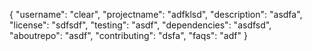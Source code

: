 {
	"username": "clear",
	"projectname": "adfklsd",
	"description": "asdfa",
	"license": "sdfsdf",
	"testing": "asdf",
	"dependencies": "asdfsd",
	"aboutrepo": "asdf",
	"contributing": "dsfa",
	"faqs": "adf"
}